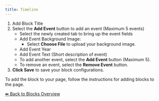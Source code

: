 ```yaml
---
title: Timeline
---
```


1. Add Block Title
2. Select the **Add Event** button to add an event (Maximum 5 events)
   - Select the newly created tab to bring up the event fields
   - Add Event Background Image:
     - Select **Choose File** to upload your background image.
   - Add Event Year
   - Add Event Text (Short description of event)
   - To add another event, select the **Add Event** button (Maximum 5).
   - To remove an event, select the **Remove Event** button.
3. **Click Save** to save your block configurations.

To add the block to your page, follow the instructions for adding blocks to the page.

[⬅︎ Back to Blocks Overview](/Style-Templates/blocks/general)
